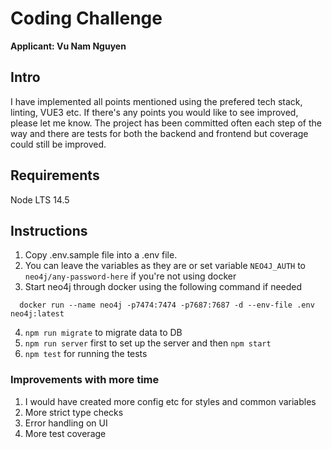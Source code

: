 # Coding Challenge
**Applicant: Vu Nam Nguyen**

## Intro

I have implemented all points mentioned using the prefered tech stack, linting, VUE3 etc. If there's any points you would like to see improved, please let me know. The project has been committed often each step of the way and there are tests for both the backend and frontend but coverage could still be improved.

## Requirements

Node LTS 14.5

## Instructions

1. Copy .env.sample file into a .env file. 
2. You can leave the variables as they are or set variable `NEO4J_AUTH` to `neo4j/any-password-here` if you're not using docker
3. Start neo4j through docker using the following command if needed
```
  docker run --name neo4j -p7474:7474 -p7687:7687 -d --env-file .env neo4j:latest
```
4. `npm run migrate` to migrate data to DB
5. `npm run server` first to set up the server and then `npm start`
6. `npm test` for running the tests

### Improvements with more time

1. I would have created more config etc for styles and common variables
2. More strict type checks
3. Error handling on UI
4. More test coverage


